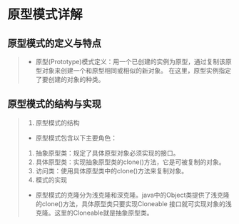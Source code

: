 # 原型模式详解
## 原型模式的定义与特点
> * 原型(Prototype)模式定义：用一个已创建的实例为原型，通过复制该原型对象来创建一个和原型相同或相似的新对象。
> 在这里，原型实例指定了要创建的对象的种类。
## 原型模式的结构与实现
> 1. 原型模式的结构
>   * 原型模式包含以下主要角色：
>   1. 抽象原型类：规定了具体原型对象必须实现的接口。
>   2. 具体原型类：实现抽象原型类的clone()方法，它是可被复制的对象。
>   3. 访问类：使用具体原型类中的clone()方法来复制对象。
> 2. 模式的实现
>   * 原型模式的克隆分为浅克隆和深克隆。java中的Object类提供了浅克隆的clone()方法，具体原型类只要实现Cloneable
接口就可实现对象的浅克隆。这里的Cloneable就是抽象原型类。 
